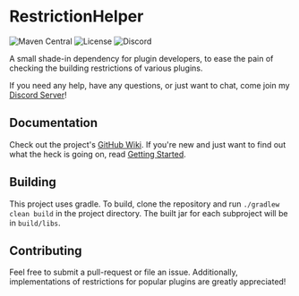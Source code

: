 # RestrictionHelper
![Maven Central](https://img.shields.io/maven-central/v/xyz.tehbrian.restrictionhelper/restrictionhelper-core)
![License](https://img.shields.io/github/license/ItsTehBrian/RestrictionHelper)
![Discord](https://img.shields.io/discord/791861916314239006)

A small shade-in dependency for plugin developers, to ease the pain of checking
the building restrictions of various plugins.

If you need any help, have any questions, or just want to chat, come join
my [Discord Server](https://chat.tehbrian.xyz)!

## Documentation
Check out the project's [GitHub Wiki](https://github.com/ItsTehBrian/RestrictionHelper/wiki).
If you're new and just want to find out what the heck is going on, read
[Getting Started](https://github.com/ItsTehBrian/RestrictionHelper/wiki/Getting-Started).

## Building
This project uses gradle. To build, clone the repository and run
`./gradlew clean build` in the project directory. The built jar for each
subproject will be in `build/libs`.

## Contributing
Feel free to submit a pull-request or file an issue. Additionally, implementations
of restrictions for popular plugins are greatly appreciated!
